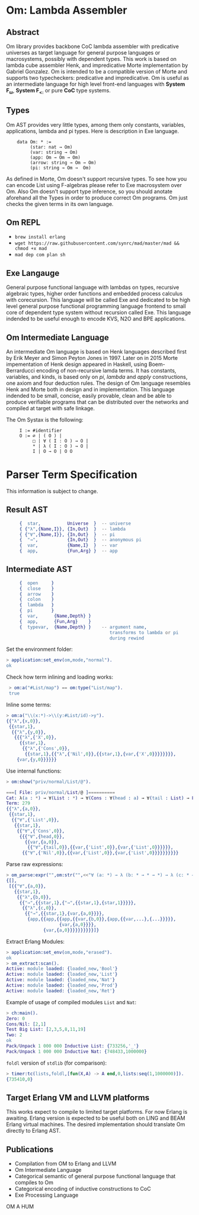 Om: Lambda Assembler
====================

Abstract
--------

Om library provides backbone CoC lambda assembler with predicative universes
as target language for general purpose languages or macrosystems, possibly with
dependent types. This work is based on lambda cube assembler Henk, and impredicative
Morte implementation by Gabriel Gonzalez. Om is intended to be a compatible version
of Morte and supports two typecheckers: predicative and impredicative.
Om is useful as an intermediate language for high level front-end languages
with <b>System F<sub>ω<sub></b>, <b>System F<sub>&lt;:</sub></b> or pure <b>CoC</b> type systems.

Types
-----

Om AST provides very little types, among them only constants, variables, applications, lambda and pi types.
Here is description in Exe language.

```
    data Om: * :=
         (star: nat → Om)
         (var: string → Om)
         (app: Om → Om → Om)
         (arrow: string → Om → Om)
         (pi: string → Om →  Om)
```

As defined in Morte, Om doesn't support recursive types. To see how you can encode List
using F-algebras please refer to Exe macrosystem over Om. Also Om doesn't support type inference,
so you should anotate aforehand all the Types in order to produce correct Om programs.
Om just checks the given terms in its own language.

Om REPL
-------

* `brew install erlang`
* `wget https://raw.githubusercontent.com/synrc/mad/master/mad && chmod +x mad`
*  `mad dep com plan sh`


Exe Langauge
------------

   General purpose functional language with lambdas on types, recursive algebraic types,
   higher order functions and embedded process calculus with corecursion. This language will be called
   Exe and dedicated to be high level general purpose functional programming language frontend to small core
   of dependent type system without recursion called Exe. This language indended to be useful
   enough to encode KVS, N2O and BPE applications.

Om Intermediate Language
------------------------

   An intermediate Om language is based on Henk languages described first
   by Erik Meyer and Simon Peyton Jones in 1997. Later on in 2015 Morte impementation
   of Henk design appeared in Haskell, using Boem-Berrarducci encoding of non-recursive lamda terms.
   It has constants, variables, and kinds, is based only on *pi*, *lambda* and *apply* constructions,
   one axiom and four deduction rules. The design of Om language resembles Henk and Morte both in design
   and in implementation. This language indended to be small, concise, easily provable, clean and be able
   to produce verifiable programs that can be distributed over the networks and compiled at target with
   safe linkage.

   The Om Systax is the following:

```
     I := #identifier
     O := ∅ | ( O ) |
          □ | ∀ ( I : O ) → O |
          * | λ ( I : O ) → O |
          I | O → O | O O
```

# Parser Term Specification
     
This information is subject to change.

## Result AST

```erlang
     {  star,          Universe  }  -- universe
     { {"λ",{Name,I}}, {In,Out}  }  -- lambda
     { {"∀",{Name,I}}, {In,Out}  }  -- pi
     {  "→",           {In,Out}  }  -- anonymous pi
     {  var,           {Name,I}  }  -- var
     {  app,           {Fun,Arg} }  -- app
```

## Intermediate AST

```erlang
     {  open     }
     {  close    }
     {  arrow    }
     {  colon    }
     {  lambda   }
     {  pi       }
     {  var,      {Name,Depth} }
     {  app,      {Fun,Arg}    }
     {  typevar,  {Name,Depth} }    -- argument name,
                                       transforms to lambda or pi
                                       during rewind
```

Set the environment folder:

```erlang
> application:set_env(om,mode,"normal").
ok
```

Check how term inlining and loading works:

```erlang
 > om:a("#List/map") == om:type("List/map").
 true
```

Inline some terms:

```erlang
> om:a("\\(x:*)->\\(y:#List/id)->y").
{{"λ",{x,0}},
 {{star,1},
  {{"λ",{y,0}},
   {{{"λ",{'X',0}},
     {{star,1},
      {{"λ",{'Cons',0}},
       {{star,1},{{"λ",{'Nil',0}},{{star,1},{var,{'X',0}}}}}}}},
    {var,{y,0}}}}}}
```

Use internal functions:

```erlang
> om:show("priv/normal/List/@").

===[ File: priv/normal/List/@ ]==========
Cat: λ(a : *) → ∀(List : *) → ∀(Cons : ∀(head : a) → ∀(tail : List) → List) → ∀(Nil : List) → List
Term: 279
{{"λ",{a,0}},
 {{star,1},
  {{"∀",{'List',0}},
   {{star,1},
    {{"∀",{'Cons',0}},
     {{{"∀",{head,0}},
       {{var,{a,0}},
        {{"∀",{tail,0}},{{var,{'List',0}},{var,{'List',0}}}}}},
      {{"∀",{'Nil',0}},{{var,{'List',0}},{var,{'List',0}}}}}}}}}}
```

Parse raw expressions:

```erlang
> om_parse:expr("",om:str("",<<"∀ (a: *) → λ (b: * → * → *) → λ (c: * → a) → (((b (c a)) a) a))"/utf8>>),[]).
{[],
 [{{"∀",{a,0}},
   {{star,1},
    {{"λ",{b,0}},
     {{"→",{{star,1},{"→",{{star,1},{star,1}}}}},
      {{"λ",{c,0}},
       {{"→",{{star,1},{var,{a,0}}}},
        {app,{{app,{{app,{{var,{b,0}},{app,{{var,...},{...}}}}},
                    {var,{a,0}}}},
              {var,{a,0}}}}}}}}}}]}
```

Extract Erlang Modules:

```erlang
> application:set_env(om,mode,"erased").
ok
> om_extract:scan().
Active: module loaded: {loaded_new,'Bool'}
Active: module loaded: {loaded_new,'List'}
Active: module loaded: {loaded_new,'Nat'}
Active: module loaded: {loaded_new,'Prod'}
Active: module loaded: {loaded_new,'Ret'}
```

Example of usage of compiled modules `List` and `Nat`:

```erlang
> ch:main().
Zero: 0
Cons/Nil: [2,1]
Test Big List: [2,3,5,8,11,19]
Two: 2
ok
Pack/Unpack 1 000 000 Inductive List: {733256,'_'}
Pack/Unpack 1 000 000 Inductive Nat: {748433,1000000}
```

`foldl` version of `stdlib` (for comparison):

```erlang
> timer:tc(lists,foldl,[fun(X,A) -> A end,0,lists:seq(1,1000000)]).
{735410,0}
```

Target Erlang VM and LLVM platforms
-----------------------------------

   This works expect to compile to limited target platforms. For now Erlang is awaiting.
   Erlang version is expected to be useful both on LING and BEAM Erlang virtual machines.
   The desired implementation should translate Om directly to Erlang AST.

Publications
------------

* Compilation from OM to Erlang and LLVM
* Om Intermediate Language
* Categorical semantic of general purpose functional language that compiles to Om
* Categorical encoding of inductive constructions to CoC
* Exe Processing Language

OM A HUM

